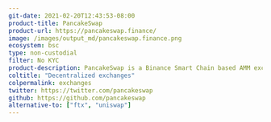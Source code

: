 ```yaml
---
git-date: 2021-02-20T12:43:53-08:00
product-title: PancakeSwap
product-url: https://pancakeswap.finance/
image: /images/output_md/pancakeswap.finance.png
ecosystem: bsc
type: non-custodial
filter: No KYC
product-description: PancakeSwap is a Binance Smart Chain based AMM exchange with liquidity incentivized through farming mechanics, lottery, and collectibles gamification.
coltitle: "Decentralized exchanges"
colpermalink: exchanges
twitter: https://twitter.com/pancakeswap
github: https://github.com/pancakeswap
alternative-to: ["ftx", "uniswap"]
---
```

